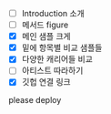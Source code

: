 - [ ]  Introduction 소개
- [ ]  메서드 figure
- [x]  메인 샘플 크게
- [x]  밑에 항목별 비교 샘플들
- [x]  다양한 캐리어들 비교
- [ ]  아티스트 따라하기
- [x]  깃헙 연결 링크

please deploy